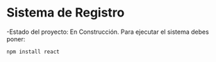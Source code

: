 <h1>Sistema de Registro</h1>
-Estado del proyecto: En Construcción.
Para ejecutar el sistema debes poner:

```npm install react```
